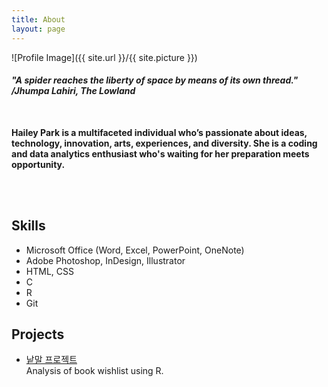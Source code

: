 ```yaml
---
title: About
layout: page
---
```

![Profile Image]({{ site.url }}/{{ site.picture }})

<h4><I>
     "A spider reaches the liberty of space by means of its own thread." /Jhumpa Lahiri, The Lowland
</I></h4>
<br>

**Hailey Park is a multifaceted individual who’s passionate about ideas, technology, innovation, arts, experiences, and diversity. She is a coding and data analytics enthusiast who's waiting for her preparation meets opportunity.**

<br>



<br>
<h2>Skills</h2>

<ul class="skill-list">
	<li>Microsoft Office (Word, Excel, PowerPoint, OneNote)</li>
	<li>Adobe Photoshop, InDesign, Illustrator</li>
	<li>HTML, CSS</li>
	<li>C</li>
	<li>R</li>
	<li>Git</li>
</ul>




<h2>Projects</h2>


<ul>
	<li><a href="https://hailey99.github.io/word0/">낱말 프로젝트</a></li> Analysis of book wishlist using R.
</ul>
